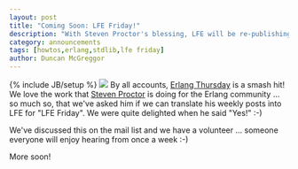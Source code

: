 ```yaml
---
layout: post
title: "Coming Soon: LFE Friday!"
description: "With Steven Proctor's blessing, LFE will be re-publishing Erlang Thursdays..."
category: announcements
tags: [howtos,erlang,stdlib,lfe friday]
author: Duncan McGreggor
---
```

{% include JB/setup %}
<a href="{{ site.base_url }}/assets/images/posts/LispFlavoredErlang-medium-square.png"><img class="left tiny" src="{{ site.base_url }}/assets/images/posts/LispFlavoredErlang-medium-square.png" /></a>
By all accounts,
[Erlang Thursday](http://www.proctor-it.com/category/erlang/erlang-thursday/)
is a smash hit! We love the work that
[Steven Proctor](http://www.proctor-it.com/) is doing for the Erlang community
... so much so, that we've asked him if we can translate his weekly posts into
LFE for "LFE Friday". We were quite delighted when he said "Yes!" :-)

We've discussed this on the mail list and we have a volunteer ... someone
everyone will enjoy hearing from once a week :-)

More soon!

